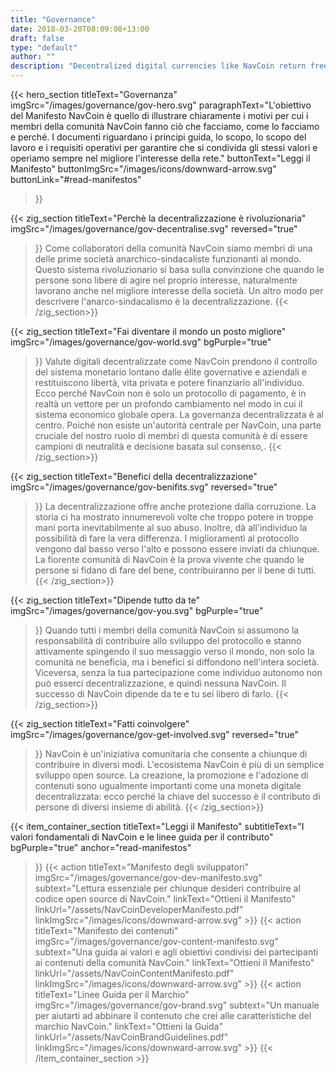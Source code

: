 ```yaml
---
title: "Governance"
date: 2018-03-20T08:09:08+13:00
draft: false
type: "default"
author: ""
description: "Decentralized digital currencies like NavCoin return freedom, privacy and financial power back to the individual."
---
```

<script src="https://ajax.googleapis.com/ajax/libs/jquery/3.3.1/jquery.min.js"></script>
{{< hero_section
titleText="Governanza"
imgSrc="/images/governance/gov-hero.svg"
paragraphText="L'obiettivo del Manifesto NavCoin è quello di illustrare chiaramente i motivi per cui i membri della comunità NavCoin fanno ciò che facciamo, come lo facciamo e perché. I documenti riguardano i principi guida, lo scopo, lo scopo del lavoro e i requisiti operativi per garantire che si condivida gli stessi valori e operiamo sempre nel migliore l'interesse della&nbsp;rete."
buttonText="Leggi il Manifesto"
buttonImgSrc="/images/icons/downward-arrow.svg"
buttonLink="#read-manifestos"
>}}

{{< zig_section
titleText="Perchè la decentralizzazione è rivoluzionaria"
imgSrc="/images/governance/gov-decentralise.svg"
reversed="true"
>}}
Come collaboratori della comunità NavCoin siamo membri di una delle prime società anarchico-sindacaliste funzionanti al mondo. Questo sistema rivoluzionario si basa sulla convinzione che quando le persone sono libere di agire nel proprio interesse, naturalmente lavorano anche nel migliore interesse della società. Un altro modo per descrivere l'anarco-sindacalismo è la&nbsp;decentralizzazione.
{{< /zig_section>}}


{{< zig_section
  titleText="Fai diventare il mondo un posto migliore"
  imgSrc="/images/governance/gov-world.svg"
  bgPurple="true"
>}}
Valute digitali decentralizzate come NavCoin prendono il controllo del sistema monetario lontano dalle élite governative e aziendali e restituiscono libertà, vita privata e potere finanziario all'individuo. Ecco perché NavCoin non è solo un protocollo di pagamento, è in realtà un vettore per un profondo cambiamento nel modo in cui il sistema economico globale opera. La governanza decentralizzata è al centro. Poiché non esiste un'autorità centrale per NavCoin, una parte cruciale del nostro ruolo di membri di questa comunità è di essere campioni di neutralità e decisione basata sul&nbsp;consenso,.
{{< /zig_section>}}


{{< zig_section
titleText="Benefici della decentralizzazione"
imgSrc="/images/governance/gov-benifits.svg"
reversed="true"
>}}
La decentralizzazione offre anche protezione dalla corruzione. La storia ci ha mostrato innumerevoli volte che troppo potere in troppe mani porta inevitabilmente al suo abuso. Inoltre, dà all'individuo la possibilità di fare la vera differenza. I miglioramenti al protocollo vengono dal basso verso l'alto e possono essere inviati da chiunque. La fiorente comunità di NavCoin è la prova vivente che quando le persone si fidano di fare del bene, contribuiranno per il bene di&nbsp;tutti.
{{< /zig_section>}}


{{< zig_section
  titleText="Dipende tutto da te"
  imgSrc="/images/governance/gov-you.svg"
  bgPurple="true"
>}}
Quando tutti i membri della comunità NavCoin si assumono la responsabilità di contribuire allo sviluppo del protocollo e stanno attivamente spingendo il suo messaggio verso il mondo, non solo la comunità ne beneficia, ma i benefici si diffondono nell'intera società. Viceversa, senza la tua partecipazione come individuo autonomo non può esserci decentralizzazione, e quindi nessuna NavCoin. Il successo di NavCoin dipende da te e tu sei libero di&nbsp;farlo.
{{< /zig_section>}}


{{< zig_section
titleText="Fatti coinvolgere"
imgSrc="/images/governance/gov-get-involved.svg"
reversed="true"
>}}
NavCoin è un'iniziativa comunitaria che consente a chiunque di contribuire in diversi modi. L'ecosistema NavCoin è più di un semplice sviluppo open source. La creazione, la promozione e l'adozione di contenuti sono ugualmente importanti come una moneta digitale decentralizzata: ecco perché la chiave del successo è il contributo di persone di diversi insieme di&nbsp;abilità.
{{< /zig_section>}}


{{< item_container_section
    titleText="Leggi il Manifesto"
    subtitleText="I valori fondamentali di NavCoin e le linee guida per il&nbsp;contributo"
    bgPurple="true"
    anchor="read-manifestos"
>}}
    {{< action
        titleText="Manifesto degli sviluppatori"
        imgSrc="/images/governance/gov-dev-manifesto.svg"
        subtext="Lettura essenziale per chiunque desideri contribuire al codice open source di&nbsp;NavCoin."
        linkText="Ottieni il Manifesto"
        linkUrl="/assets/NavCoinDeveloperManifesto.pdf"
        linkImgSrc="/images/icons/downward-arrow.svg"
    >}}
    {{< action
        titleText="Manifesto dei contenuti"
        imgSrc="/images/governance/gov-content-manifesto.svg"
        subtext="Una guida ai valori e agli obiettivi condivisi dei partecipanti ai contenuti della comunità&nbsp;NavCoin."
        linkText="Ottieni il Manifesto"
        linkUrl="/assets/NavCoinContentManifesto.pdf"
        linkImgSrc="/images/icons/downward-arrow.svg"
    >}}
    {{< action
        titleText="Linee Guida per il Marchio"
        imgSrc="/images/governance/gov-brand.svg"
        subtext="Un manuale per aiutarti ad abbinare il contenuto che crei alle caratteristiche del marchio&nbsp;NavCoin."
        linkText="Ottieni la Guida"
        linkUrl="/assets/NavCoinBrandGuidelines.pdf"
        linkImgSrc="/images/icons/downward-arrow.svg"
    >}}
{{< /item_container_section >}}

<script>
$("a[href^='#']").click(function(e) {
	e.preventDefault();

	var position = $($(this).attr("href")).offset().top;

	$("body, html").animate({
		scrollTop: position
	} /* speed */ );
});
</script>
